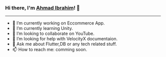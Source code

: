 ### Hi there, I'm [Ahmad Ibrahim](https://github.com/AhmadIbrahim99)! 👋
<hr>

- 🔭 I’m currently working on Eccommerce App.
- 🌱 I’m currently learning Unity.
- 👯 I’m looking to collaborate on YouTube.
- 🤔 I’m looking for help with VelocityX documentaion.
- 💬 Ask me about Flutter,DB or any tech related stuff.
- 📫 How to reach me: comming soon.

